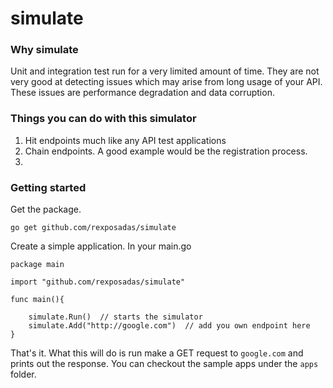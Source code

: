 simulate
========

### Why simulate

Unit and integration test run for a very limited amount of time.  They are not very good at detecting issues which may arise from long usage of your API.  These issues are performance degradation and data corruption.


### Things you can do with this simulator

1. Hit endpoints much like any API test applications
1. Chain endpoints. A good example would be the registration process.
1.

### Getting started

Get the package.

	go get github.com/rexposadas/simulate 

Create a simple application. In your main.go 

	package main

	import "github.com/rexposadas/simulate"

	func main(){

		simulate.Run()  // starts the simulator
		simulate.Add("http://google.com")  // add you own endpoint here
	}

That's it. What this will do is run make a GET request to `google.com` and prints out the response.  You can checkout the sample apps under the `apps` folder.